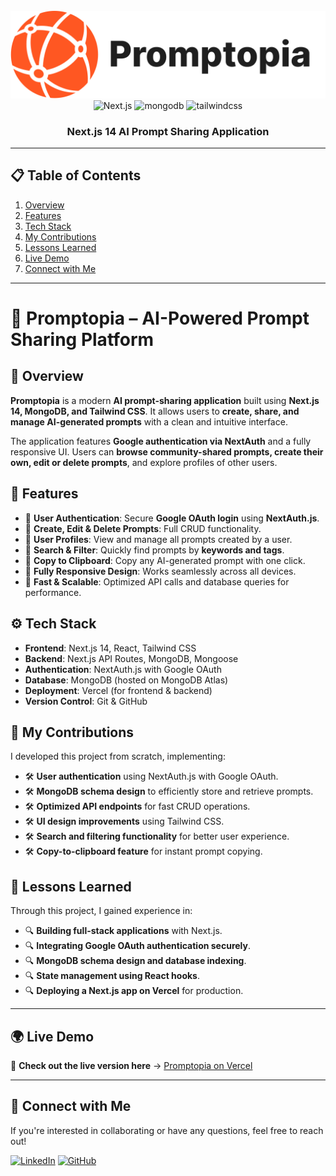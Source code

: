 <div align="center">
  <br />
    <a href="https://www.linkedin.com/in/sohail-khan-pattan-713173190" target="_blank">
      <img src="https://github.com/sohail9290/Promptopia/blob/main/public/assets/images/promptopia-logo.svg" alt="Project Banner">
    </a>
  <br />

  <div>
    <img src="https://img.shields.io/badge/-Next_JS-black?style=for-the-badge&logoColor=white&logo=nextdotjs&color=000" alt="Next.js" />
    <img src="https://img.shields.io/badge/-Mongodb-black?style=for-the-badge&logoColor=white&logo=mongodb&color=47A248" alt="mongodb" />
    <img src="https://img.shields.io/badge/-Tailwind_CSS-black?style=for-the-badge&logoColor=white&logo=tailwindcss&color=06B6D4" alt="tailwindcss" />
  </div>

  <h3 align="center">Next.js 14 AI Prompt Sharing Application</h3>
</div>

---

## 📋 Table of Contents

1. [Overview](#-overview)
2. [Features](#-features)
3. [Tech Stack](#️-tech-stack)
4. [My Contributions](#-my-contributions)
5. [Lessons Learned](#-lessons-learned)
6. [Live Demo](#-live-demo)
7. [Connect with Me](#-connect-with-me)

---

# 🧠 Promptopia – AI-Powered Prompt Sharing Platform

## 🚀 Overview
**Promptopia** is a modern **AI prompt-sharing application** built using **Next.js 14, MongoDB, and Tailwind CSS**. It allows users to **create, share, and manage AI-generated prompts** with a clean and intuitive interface.

The application features **Google authentication via NextAuth** and a fully responsive UI. Users can **browse community-shared prompts, create their own, edit or delete prompts**, and explore profiles of other users.

## 🎯 Features
- 🔹 **User Authentication**: Secure **Google OAuth login** using **NextAuth.js**.
- 🔹 **Create, Edit & Delete Prompts**: Full CRUD functionality.
- 🔹 **User Profiles**: View and manage all prompts created by a user.
- 🔹 **Search & Filter**: Quickly find prompts by **keywords and tags**.
- 🔹 **Copy to Clipboard**: Copy any AI-generated prompt with one click.
- 🔹 **Fully Responsive Design**: Works seamlessly across all devices.
- 🔹 **Fast & Scalable**: Optimized API calls and database queries for performance.

## ⚙️ Tech Stack
- **Frontend**: Next.js 14, React, Tailwind CSS
- **Backend**: Next.js API Routes, MongoDB, Mongoose
- **Authentication**: NextAuth.js with Google OAuth
- **Database**: MongoDB (hosted on MongoDB Atlas)
- **Deployment**: Vercel (for frontend & backend)
- **Version Control**: Git & GitHub

## 📌 My Contributions
I developed this project from scratch, implementing:
- 🛠 **User authentication** using NextAuth.js with Google OAuth.
- 🛠 **MongoDB schema design** to efficiently store and retrieve prompts.
- 🛠 **Optimized API endpoints** for fast CRUD operations.
- 🛠 **UI design improvements** using Tailwind CSS.
- 🛠 **Search and filtering functionality** for better user experience.
- 🛠 **Copy-to-clipboard feature** for instant prompt copying.

## 📖 Lessons Learned
Through this project, I gained experience in:
- 🔍 **Building full-stack applications** with Next.js.
- 🔍 **Integrating Google OAuth authentication securely**.
- 🔍 **MongoDB schema design and database indexing**.
- 🔍 **State management using React hooks**.
- 🔍 **Deploying a Next.js app on Vercel** for production.

---

## 🌍 Live Demo
🚀 **Check out the live version here** → [Promptopia on Vercel](https://promptopia-sohail.vercel.app)

---

## 🤝 Connect with Me
If you're interested in collaborating or have any questions, feel free to reach out!

[![LinkedIn](https://img.shields.io/badge/-LinkedIn-blue?style=for-the-badge&logo=linkedin)](https://www.linkedin.com/in/sohail-khan-pattan-713173190)
[![GitHub](https://img.shields.io/badge/-GitHub-gray?style=for-the-badge&logo=github)](https://github.com/sohail9290)
